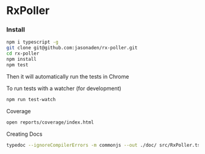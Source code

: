 # RxPoller

### Install

```sh
npm i typescript -g
git clone git@github.com:jasonaden/rx-poller.git
cd rx-poller
npm install
npm test
```

Then it will automatically run the tests in Chrome

To run tests with a watcher (for development)

```sh
npm run test-watch
```

Coverage

```sh
open reports/coverage/index.html
```

Creating Docs
```sh
typedoc --ignoreCompilerErrors -m commonjs --out ./doc/ src/RxPoller.ts
```